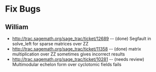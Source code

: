 

# Fix Bugs


## William

* <a href="http://trac.sagemath.org/sage_trac/ticket/12689">http://trac.sagemath.org/sage_trac/ticket/12689</a> -- (done) Segfault in solve_left for sparse matrices over ZZ 
* <a href="http://trac.sagemath.org/sage_trac/ticket/11358">http://trac.sagemath.org/sage_trac/ticket/11358</a> -- (done) matrix multiplication over ZZ sometimes gives incorrect results 
* <a href="http://trac.sagemath.org/sage_trac/ticket/10281">http://trac.sagemath.org/sage_trac/ticket/10281</a> -- (needs review) Multimodular echelon form over cyclotomic fields fails 